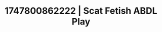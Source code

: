 ---
categories:
- Smudged makeup
- Emotion-driven NSFW
- Bare skin
- Erotic gaze
- Teasing look
image: /assets/images/1747800862222.jpg
layout: post
seo:
  description: Featured content with sensual Scat Fetish, ABDL Play. HD images available.
  keywords: Scat Fetish, ABDL Play
  og_image: /assets/images/1747800862222.jpg
  schema_type: VisualArtwork
tags:
- ABDL Play
- '#1747800862222'
- Scat Fetish
title: 1747800862222 | Scat Fetish ABDL Play
---